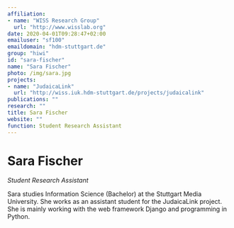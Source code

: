 ```yaml
---
affiliation:
- name: "WISS Research Group"
  url: "http://www.wisslab.org"
date: 2020-04-01T09:28:47+02:00
emailuser: "sf100"
emaildomain: "hdm-stuttgart.de"
group: "hiwi"
id: "sara-fischer"
name: "Sara Fischer"
photo: /img/sara.jpg
projects:
- name: "JudaicaLink"
  url: "http://wiss.iuk.hdm-stuttgart.de/projects/judaicalink"
publications: ""
research: ""
title: Sara Fischer
website: ""
function: Student Research Assistant
---
```


# Sara Fischer

*Student Research Assistant*

Sara studies Information Science (Bachelor) at the Stuttgart Media University. She works as an assistant student for the JudaicaLink project. She is mainly working with the web framework Django and programming in Python.

